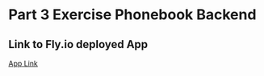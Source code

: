 # Part 3 Exercise Phonebook Backend

## Link to Fly.io deployed App

[App Link](https://gastropodo-phonebook-backend.fly.dev)